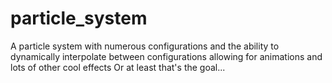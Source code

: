 # particle_system
A particle system with numerous configurations and the ability to dynamically interpolate between configurations allowing for animations and lots of other cool effects
Or at least that's the goal...
